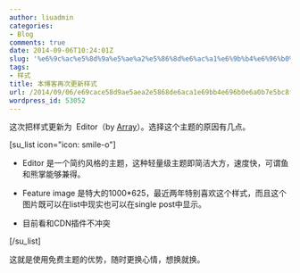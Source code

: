 ```yaml
---
author: liuadmin
categories:
- Blog
comments: true
date: 2014-09-06T10:24:01Z
slug: '%e6%9c%ac%e5%8d%9a%e5%ae%a2%e5%86%8d%e6%ac%a1%e6%9b%b4%e6%96%b0%e6%a0%b7%e5%bc%8f'
tags:
- 样式
title: 本博客再次更新样式
url: /2014/09/06/e69cace58d9ae5aea2e5868de6aca1e69bb4e696b0e6a0b7e5bc8f/
wordpress_id: 53052
---
```


这次把样式更新为  Editor（by [Array](https://array.is/)）。选择这个主题的原因有几点。

[su_list icon="icon: smile-o"]



	
  * Editor 是一个简约风格的主题，这种轻量级主题即简洁大方，速度快，可谓鱼和熊掌能够兼得。

	
  * Feature image 是特大的1000*625，最近两年特别喜欢这个样式，而且这个图片既可以在list中现实也可以在single post中显示。

	
  * 目前看和CDN插件不冲突


[/su_list]

这就是使用免费主题的优势，随时更换心情，想换就换。
